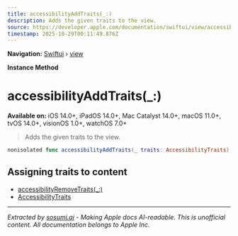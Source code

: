 ```yaml
---
title: accessibilityAddTraits(_:)
description: Adds the given traits to the view.
source: https://developer.apple.com/documentation/swiftui/view/accessibilityaddtraits(_:)
timestamp: 2025-10-29T00:11:49.876Z
---
```


**Navigation:** [Swiftui](/documentation/swiftui) › [view](/documentation/swiftui/view)

**Instance Method**

# accessibilityAddTraits(_:)

**Available on:** iOS 14.0+, iPadOS 14.0+, Mac Catalyst 14.0+, macOS 11.0+, tvOS 14.0+, visionOS 1.0+, watchOS 7.0+

> Adds the given traits to the view.

```swift
nonisolated func accessibilityAddTraits(_ traits: AccessibilityTraits) -> ModifiedContent<Self, AccessibilityAttachmentModifier>
```

## Assigning traits to content

- [accessibilityRemoveTraits(_:)](/documentation/swiftui/view/accessibilityremovetraits(_:))
- [AccessibilityTraits](/documentation/swiftui/accessibilitytraits)

---

*Extracted by [sosumi.ai](https://sosumi.ai) - Making Apple docs AI-readable.*
*This is unofficial content. All documentation belongs to Apple Inc.*

